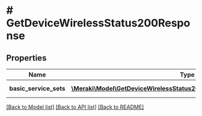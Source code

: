 # # GetDeviceWirelessStatus200Response

## Properties

Name | Type | Description | Notes
------------ | ------------- | ------------- | -------------
**basic_service_sets** | [**\Meraki\Model\GetDeviceWirelessStatus200ResponseBasicServiceSetsInner[]**](GetDeviceWirelessStatus200ResponseBasicServiceSetsInner.md) | SSID status list | [optional]

[[Back to Model list]](../../README.md#models) [[Back to API list]](../../README.md#endpoints) [[Back to README]](../../README.md)

